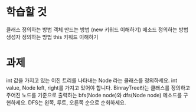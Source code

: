 # 학습할 것

클래스 정의하는 방법
객체 만드는 방법 (new 키워드 이해하기)
메소드 정의하는 방법
생성자 정의하는 방법
this 키워드 이해하기


# 과제

int 값을 가지고 있는 이진 트리를 나타내는 Node 라는 클래스를 정의하세요.
int value, Node left, right를 가지고 있어야 합니다.
BinrayTree라는 클래스를 정의하고 주어진 노드를 기준으로 출력하는 bfs(Node node)와 dfs(Node node) 메소드를 구현하세요.
DFS는 왼쪽, 루트, 오른쪽 순으로 순회하세요.